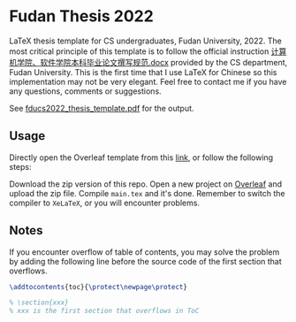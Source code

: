 # Fudan Thesis 2022
LaTeX thesis template for CS undergraduates, Fudan University, 2022.
The most critical principle of this template is to follow the official instruction [计算机学院、软件学院本科毕业论文撰写规范.docx](计算机学院、软件学院本科毕业论文撰写规范.docx) provided by the CS department, Fudan University.
This is the first time that I use LaTeX for Chinese so this implementation may not be very elegant. Feel free to contact me if you have any questions, comments or suggestions.

See [fducs2022_thesis_template.pdf](fducs2022_thesis_template.pdf) for the output.

## Usage
Directly open the Overleaf template from this [link](https://www.overleaf.com/latex/templates/fducs2022-thesis-template/vhktvztpykpw), or follow the following steps:

Download the zip version of this repo. Open a new project on [Overleaf](https://www.overleaf.com/project) and upload the zip file. Compile `main.tex` and it's done. Remember to switch the compiler to `XeLaTeX`, or you will encounter problems.

## Notes
If you encounter overflow of table of contents, you may solve the problem by adding the following line before the source code of the first section that overflows.

```tex
\addtocontents{toc}{\protect\newpage\protect}

% \section{xxx}
% xxx is the first section that overflows in ToC
```
